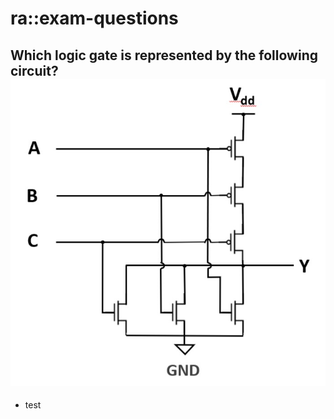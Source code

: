 # ra::exam-questions

## Which logic gate is represented by the following circuit? ![](2024-06-29-17-13-42.png)

- test
